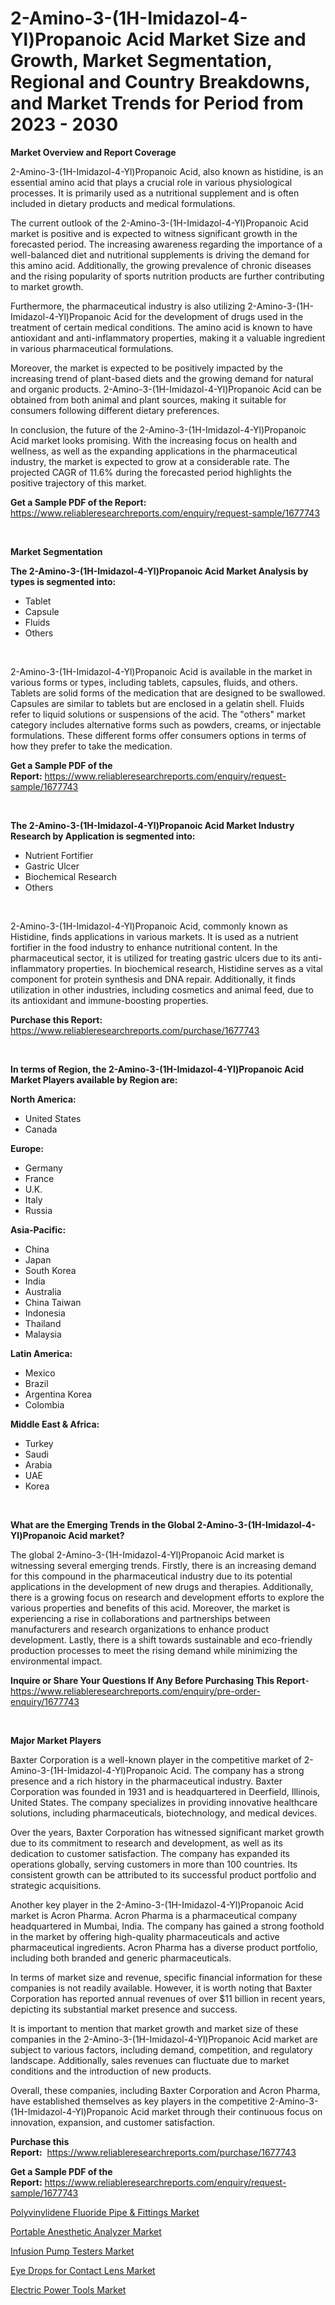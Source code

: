 <p><h1>2-Amino-3-(1H-Imidazol-4-Yl)Propanoic Acid Market Size and Growth, Market Segmentation, Regional and Country Breakdowns, and Market Trends for Period from 2023 -  2030</h1></p><p><strong>Market Overview and Report Coverage</strong></p>
<p><p>2-Amino-3-(1H-Imidazol-4-Yl)Propanoic Acid, also known as histidine, is an essential amino acid that plays a crucial role in various physiological processes. It is primarily used as a nutritional supplement and is often included in dietary products and medical formulations.</p><p>The current outlook of the 2-Amino-3-(1H-Imidazol-4-Yl)Propanoic Acid market is positive and is expected to witness significant growth in the forecasted period. The increasing awareness regarding the importance of a well-balanced diet and nutritional supplements is driving the demand for this amino acid. Additionally, the growing prevalence of chronic diseases and the rising popularity of sports nutrition products are further contributing to market growth.</p><p>Furthermore, the pharmaceutical industry is also utilizing 2-Amino-3-(1H-Imidazol-4-Yl)Propanoic Acid for the development of drugs used in the treatment of certain medical conditions. The amino acid is known to have antioxidant and anti-inflammatory properties, making it a valuable ingredient in various pharmaceutical formulations.</p><p>Moreover, the market is expected to be positively impacted by the increasing trend of plant-based diets and the growing demand for natural and organic products. 2-Amino-3-(1H-Imidazol-4-Yl)Propanoic Acid can be obtained from both animal and plant sources, making it suitable for consumers following different dietary preferences.</p><p>In conclusion, the future of the 2-Amino-3-(1H-Imidazol-4-Yl)Propanoic Acid market looks promising. With the increasing focus on health and wellness, as well as the expanding applications in the pharmaceutical industry, the market is expected to grow at a considerable rate. The projected CAGR of 11.6% during the forecasted period highlights the positive trajectory of this market.</p></p>
<p><strong>Get a Sample PDF of the Report:</strong> <a href="https://www.reliableresearchreports.com/enquiry/request-sample/1677743">https://www.reliableresearchreports.com/enquiry/request-sample/1677743</a></p>
<p>&nbsp;</p>
<p><strong>Market Segmentation</strong></p>
<p><strong>The 2-Amino-3-(1H-Imidazol-4-Yl)Propanoic Acid Market Analysis by types is segmented into:</strong></p>
<p><ul><li>Tablet</li><li>Capsule</li><li>Fluids</li><li>Others</li></ul></p>
<p>&nbsp;</p>
<p><p>2-Amino-3-(1H-Imidazol-4-Yl)Propanoic Acid is available in the market in various forms or types, including tablets, capsules, fluids, and others. Tablets are solid forms of the medication that are designed to be swallowed. Capsules are similar to tablets but are enclosed in a gelatin shell. Fluids refer to liquid solutions or suspensions of the acid. The "others" market category includes alternative forms such as powders, creams, or injectable formulations. These different forms offer consumers options in terms of how they prefer to take the medication.</p></p>
<p><strong>Get a Sample PDF of the Report:</strong>&nbsp;<a href="https://www.reliableresearchreports.com/enquiry/request-sample/1677743">https://www.reliableresearchreports.com/enquiry/request-sample/1677743</a></p>
<p>&nbsp;</p>
<p><strong>The 2-Amino-3-(1H-Imidazol-4-Yl)Propanoic Acid Market Industry Research by Application is segmented into:</strong></p>
<p><ul><li>Nutrient Fortifier</li><li>Gastric Ulcer</li><li>Biochemical Research</li><li>Others</li></ul></p>
<p>&nbsp;</p>
<p><p>2-Amino-3-(1H-Imidazol-4-Yl)Propanoic Acid, commonly known as Histidine, finds applications in various markets. It is used as a nutrient fortifier in the food industry to enhance nutritional content. In the pharmaceutical sector, it is utilized for treating gastric ulcers due to its anti-inflammatory properties. In biochemical research, Histidine serves as a vital component for protein synthesis and DNA repair. Additionally, it finds utilization in other industries, including cosmetics and animal feed, due to its antioxidant and immune-boosting properties.</p></p>
<p><strong>Purchase this Report:</strong>&nbsp; <a href="https://www.reliableresearchreports.com/purchase/1677743">https://www.reliableresearchreports.com/purchase/1677743</a></p>
<p>&nbsp;</p>
<p><strong>In terms of Region, the 2-Amino-3-(1H-Imidazol-4-Yl)Propanoic Acid Market Players available by Region are:</strong></p>
<p>
    <p> <strong> North America: </strong>
        <ul>
            <li>United States</li>
            <li>Canada</li>
        </ul>
        </p> 
    <p> <strong> Europe: </strong>
        <ul>
            <li>Germany</li>
            <li>France</li>
            <li>U.K.</li>
            <li>Italy</li>
            <li>Russia</li>
        </ul>
        </p> 
    <p> <strong> Asia-Pacific: </strong>
        <ul>
            <li>China</li>
            <li>Japan</li>
            <li>South Korea</li>
            <li>India</li>
            <li>Australia</li>
            <li>China Taiwan</li>
            <li>Indonesia</li>
            <li>Thailand</li>
            <li>Malaysia</li>
        </ul>
        </p> 
    <p> <strong> Latin America: </strong>
        <ul>
            <li>Mexico</li>
            <li>Brazil</li>
            <li>Argentina Korea</li>
            <li>Colombia</li>
        </ul>
        </p> 
    <p> <strong> Middle East & Africa: </strong>
        <ul>
            <li>Turkey</li>
            <li>Saudi</li>
            <li>Arabia</li>
            <li>UAE</li>
            <li>Korea</li>
        </ul>
    </p>
    </p>
<p>&nbsp;</p>
<p><strong>What are the Emerging Trends in the Global 2-Amino-3-(1H-Imidazol-4-Yl)Propanoic Acid market?</strong></p>
<p><p>The global 2-Amino-3-(1H-Imidazol-4-Yl)Propanoic Acid market is witnessing several emerging trends. Firstly, there is an increasing demand for this compound in the pharmaceutical industry due to its potential applications in the development of new drugs and therapies. Additionally, there is a growing focus on research and development efforts to explore the various properties and benefits of this acid. Moreover, the market is experiencing a rise in collaborations and partnerships between manufacturers and research organizations to enhance product development. Lastly, there is a shift towards sustainable and eco-friendly production processes to meet the rising demand while minimizing the environmental impact.</p></p>
<p><strong>Inquire or Share Your Questions If Any Before Purchasing This Report</strong>- <a href="https://www.reliableresearchreports.com/enquiry/pre-order-enquiry/1677743">https://www.reliableresearchreports.com/enquiry/pre-order-enquiry/1677743</a></p>
<p>&nbsp;</p>
<p><strong>Major Market Players</strong></p>
<p><p>Baxter Corporation is a well-known player in the competitive market of 2-Amino-3-(1H-Imidazol-4-Yl)Propanoic Acid. The company has a strong presence and a rich history in the pharmaceutical industry. Baxter Corporation was founded in 1931 and is headquartered in Deerfield, Illinois, United States. The company specializes in providing innovative healthcare solutions, including pharmaceuticals, biotechnology, and medical devices.</p><p>Over the years, Baxter Corporation has witnessed significant market growth due to its commitment to research and development, as well as its dedication to customer satisfaction. The company has expanded its operations globally, serving customers in more than 100 countries. Its consistent growth can be attributed to its successful product portfolio and strategic acquisitions.</p><p>Another key player in the 2-Amino-3-(1H-Imidazol-4-Yl)Propanoic Acid market is Acron Pharma. Acron Pharma is a pharmaceutical company headquartered in Mumbai, India. The company has gained a strong foothold in the market by offering high-quality pharmaceuticals and active pharmaceutical ingredients. Acron Pharma has a diverse product portfolio, including both branded and generic pharmaceuticals.</p><p>In terms of market size and revenue, specific financial information for these companies is not readily available. However, it is worth noting that Baxter Corporation has reported annual revenues of over $11 billion in recent years, depicting its substantial market presence and success.</p><p>It is important to mention that market growth and market size of these companies in the 2-Amino-3-(1H-Imidazol-4-Yl)Propanoic Acid market are subject to various factors, including demand, competition, and regulatory landscape. Additionally, sales revenues can fluctuate due to market conditions and the introduction of new products.</p><p>Overall, these companies, including Baxter Corporation and Acron Pharma, have established themselves as key players in the competitive 2-Amino-3-(1H-Imidazol-4-Yl)Propanoic Acid market through their continuous focus on innovation, expansion, and customer satisfaction.</p></p>
<p><strong>Purchase this Report:</strong>&nbsp;&nbsp;<a href="https://www.reliableresearchreports.com/purchase/1677743">https://www.reliableresearchreports.com/purchase/1677743</a></p>
<p></p>
<p><strong>Get a Sample PDF of the Report:</strong>&nbsp;<a href="https://www.reliableresearchreports.com/enquiry/request-sample/1677743">https://www.reliableresearchreports.com/enquiry/request-sample/1677743</a></p>
<p><p><a href="https://medium.com/@dannyharber1978/polyvinylidene-fluoride-pipe-amp-fittings-market-size-cagr-trends-2024-2030-899c7d3646e0">Polyvinylidene Fluoride Pipe & Fittings Market</a></p><p><a href="https://www.linkedin.com/pulse/portable-anesthetic-analyzer-market-size-share-amp-trends/">Portable Anesthetic Analyzer Market</a></p><p><a href="https://www.linkedin.com/pulse/infusion-pump-testers-market-share-amp-new-trends-analysis/">Infusion Pump Testers Market</a></p><p><a href="https://github.com/rahu1505/Market-Research-Report-List-1/blob/main/eye-drops-for-contact-lens-market.md">Eye Drops for Contact Lens Market</a></p><p><a href="https://medium.com/@torreyjones2023/electric-power-tools-market-size-and-market-trends-complete-industry-overview-2023-to-2030-3d998c678980">Electric Power Tools Market</a></p></p>